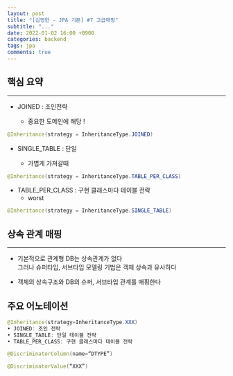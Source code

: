 ```yaml
---
layout: post
title: "[김영한 - JPA 기본] #7 고급매핑"
subtitle: "..."
date: 2022-01-02 16:00 +0900
categories: backend
tags: jpa
comments: true
---
```


## 핵심 요약

---

- JOINED : 조인전략

  - 중요한 도메인에 해당 !

```java
@Inheritance(strategy = InheritanceType.JOINED)
```

- SINGLE_TABLE : 단일

  - 가볍게 가져갈때

```java
@Inheritance(strategy = InheritanceType.TABLE_PER_CLASS)
```

- TABLE_PER_CLASS : 구현 클래스마다 테이블 전략
  - worst

```java
@Inheritance(strategy = InheritanceType.SINGLE_TABLE)
```

## 상속 관계 매핑

---

- 기본적으로 관계형 DB는 상속관계가 없다  
  그러나 슈퍼타입, 서브타입 모델링 기법은 객체 상속과 유사하다

- 객체의 상속구조와 DB의 슈퍼, 서브타입 관계를 매핑한다

## 주요 어노테이션

```java
@Inheritance(strategy=InheritanceType.XXX)
• JOINED: 조인 전략
• SINGLE_TABLE: 단일 테이블 전략
• TABLE_PER_CLASS: 구현 클래스마다 테이블 전략

@DiscriminatorColumn(name=“DTYPE”)

@DiscriminatorValue(“XXX”)
```
